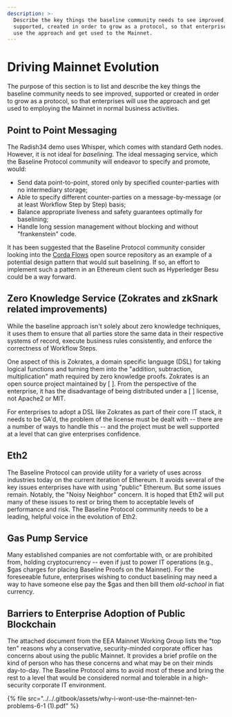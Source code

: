 ```yaml
---
description: >-
  Describe the key things the baseline community needs to see improved,
  supported, created in order to grow as a protocol, so that enterprises will
  use the approach and get used to the Mainnet.
---
```


# Driving Mainnet Evolution

The purpose of this section is to list and describe the key things the baseline community needs to see improved, supported or created in order to grow as a protocol, so that enterprises will use the approach and get used to employing the Mainnet in normal business activities.

## Point to Point Messaging
<!-- Whisper Depreciation -->
The Radish34 demo uses Whisper, which comes with standard Geth nodes. However, it is not ideal for _baselining_. The ideal messaging service, which the Baseline Protocol community will endeavor to specify and promote, would:

* Send data point-to-point, stored only by specified counter-parties with no intermediary storage; 
* Able to specify different counter-parties on a message-by-message \(or at least Workflow Step by Step\) basis; 
* Balance appropriate liveness and safety guarantees optimally for baselining; 
* Handle long session management without blocking and without "frankenstein" code.

It has been suggested that the Baseline Protocol community consider looking into the [Corda Flows](https://github.com/corda/corda) open source repository as an example of a potential design pattern that would suit baselining. If so, an effort to implement such a pattern in an Ethereum client such as Hyperledger Besu could be a way forward.

## Zero Knowledge Service \(Zokrates and zkSnark related improvements\)

While the baseline approach isn't solely about zero knowledge techniques, it uses them to ensure that all parties store the same data in their respective systems of record, execute business rules consistently, and enforce the correctness of Workflow Steps.

One aspect of this is Zokrates, a domain specific language \(DSL\) for taking logical functions and turning them into the "addition, subtraction, multiplication" math required by zero knowledge proofs. Zokrates is an open source project maintained by \[ \]. From the perspective of the enterprise, it has the disadvantage of being distributed under a \[ \] license, not Apache2 or MIT.

For enterprises to adopt a DSL like Zokrates as part of their core IT stack, it needs to be GA'd, the problem of the license must be dealt with -- there are a number of ways to handle this -- and the project must be well supported at a level that can give enterprises confidence.

## Eth2

The Baseline Protocol can provide utility for a variety of uses across industries today on the current iteration of Ethereum. It avoids several of the key issues enterprises have with using "public" Ethereum. But some issues remain. Notably, the "Noisy Neighbor" concern. It is hoped that Eth2 will put many of these issues to rest or bring them to acceptable levels of performance and risk. The Baseline Protocol community needs to be a leading, helpful voice in the evolution of Eth2.

## Gas Pump Service

Many established companies are not comfortable with, or are prohibited from, holding cryptocurrency -- even if just to power IT operations \(e.g., $gas charges for placing Baseline Proofs on the Mainnet\). For the foreseeable future, enterprises wishing to conduct baselining may need a way to have someone else pay the $gas and then bill them _old-school_ in fiat currency.

## Barriers to Enterprise Adoption of Public Blockchain

The attached document from the EEA Mainnet Working Group lists the "top ten" reasons why a conservative, security-minded corporate officer has concerns about using the public Mainnet. It provides a brief profile on the kind of person who has these concerns and what may be on their minds day-to-day. The Baseline Protocol aims to avoid most of these and bring the rest to a level that would be considered normal and tolerable in a high-security corporate IT environment.

{% file src="../../.gitbook/assets/why-i-wont-use-the-mainnet-ten-problems-6-1 \(1\).pdf" %}

